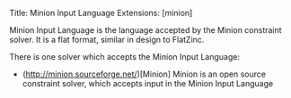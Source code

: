 Title: Minion Input Language
Extensions: [minion]

Minion Input Language is the language accepted by the Minion constraint solver. It is a flat format, similar in design to FlatZinc.

There is one solver which accepts the Minion Input Language:

* (http://minion.sourceforge.net/)[Minion]
	Minion is an open source constraint solver, which accepts input in the Minion Input Language

